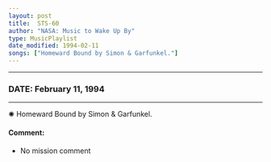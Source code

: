 ```yaml
---
layout: post
title:  STS-60
author: "NASA: Music to Wake Up By"
type: MusicPlaylist
date_modified: 1994-02-11
songs: ["Homeward Bound by Simon & Garfunkel."]
---
```


----
### DATE: February 11, 1994
----
✺ Homeward Bound by Simon & Garfunkel.

#### Comment:
* No mission comment



<br/>
<center>
	<a target="_blank"
	   href="https://twitter.com/intent/tweet?hashtags=Space,NASA,Playlist,NASAWakeupCalls,SpaceProgram&text={{ page.author}}, '{{ page.songs.first }}' {{ page.title }}, {{ page.date | date: '%B %d, %Y' }}. {{ site.url }}{{ page.url }}&via=nasawakeupcalls"><i class="fab fa-twitter" alt="Tweet this page" style="font-size: 1.3em;"></i></a>
	&nbsp; 	<i class="fas fa-user-astronaut" style="font-size: 1.5em;"></i> &nbsp;
    <a type="amzn" search="'Homeward Bound by Simon & Garfunkel.'" category="popular music">
    <i class="fab fa-amazon" style="font-size: 1.3em;"></i></a>
</center>
